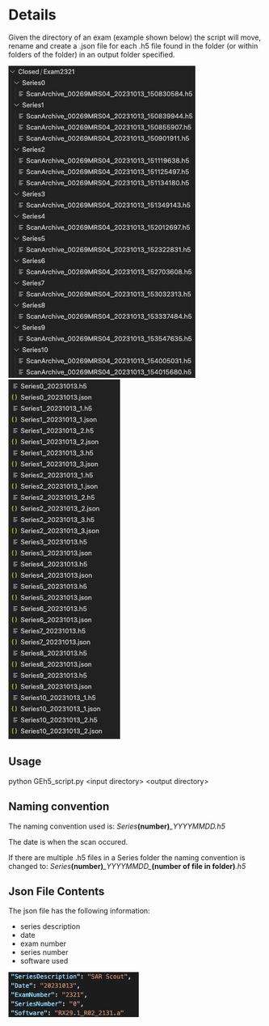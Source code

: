# Details

Given the directory of an exam (example shown below) the script will move, rename and create a .json file for each .h5 file found in the folder (or within folders of the folder) in an output folder specified.

![](Input-directory.png) ![](Output-directory.png)

## Usage

python GEh5_script.py \<input directory\> \<output directory\>

## Naming convention

The naming convention used is: _Series_**(number)**_\_YYYYMMDD.h5_

The date is when the scan occured.

If there are multiple .h5 files in a Series folder the naming convention is changed to: _Series_**(number)**_\_YYYYMMDD\__**\(number of file in folder\)**_.h5_

## Json File Contents
The json file has the following information:
- series description
- date
- exam number
- series number
- software used

![](Json-example.png)